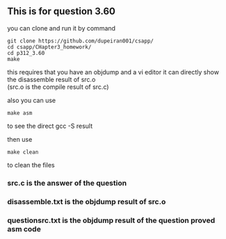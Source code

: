 ## This is for question 3.60

you can clone and run it by command
```shell
git clone https://github.com/dupeiran001/csapp/
cd csapp/CHapter3_homework/
cd p312_3.60
make
```
this requires that you have an objdump and a vi editor
it can directly show the disassemble result of src.o  
(src.o is the compile result of src.c)

also you can use
```shell
make asm
```
to see the direct gcc -S result

then use
```shell
make clean
```
to clean the files

### src.c is the answer of the question 
### disassemble.txt is the objdump result of src.o
### questionsrc.txt is the objdump result of the question proved asm code

